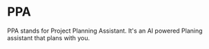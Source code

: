 # PPA
PPA stands for Project Planning Assistant. It's an AI powered Planing assistant that plans with you.
